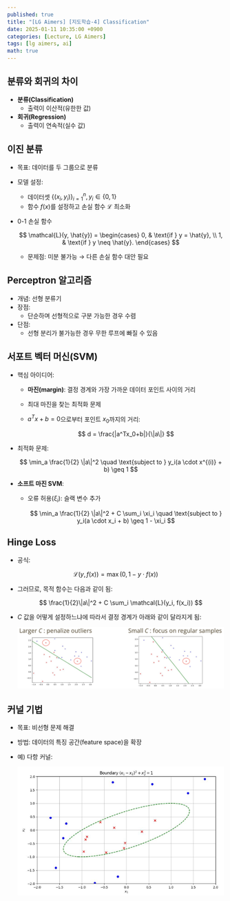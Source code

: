 ```yaml
---
published: true
title: "[LG Aimers] [지도학습-4] Classification"
date: 2025-01-11 10:35:00 +0900
categories: [Lecture, LG Aimers]
tags: [lg aimers, ai]
math: true
---
```

## 분류와 회귀의 차이

- **분류(Classification)**
    - 출력이 이산적(유한한 값)
- **회귀(Regression)**
    - 출력이 연속적(실수 값)

## 이진 분류

- 목표: 데이터를 두 그룹으로 분류
- 모델 설정:
    - 데이터셋  $\{(x_i, y_i)\}_{i=1}^n ,  y_i \in \{0, 1\}$
    - 함수 $f(x)$를 설정하고 손실 함수 $\mathcal{L}$ 최소화
- 0-1 손실 함수
    
    $$
    \mathcal{L}(y, \hat{y}) =
    \begin{cases}
    0, & \text{if } y = \hat{y}, \\
    1, & \text{if } y \neq \hat{y}.
    \end{cases}
    $$
    
    - 문제점: 미분 불가능 → 다른 손실 함수 대안 필요

## Perceptron 알고리즘

- 개념: 선형 분류기
- 장점:
    - 단순하며 선형적으로 구분 가능한 경우 수렴
- 단점:
    - 선형 분리가 불가능한 경우 무한 루프에 빠질 수 있음

## 서포트 벡터 머신(SVM)

- 핵심 아이디어:
    - **마진(margin)**: 결정 경계와 가장 가까운 데이터 포인트 사이의 거리
    - 최대 마진을 찾는 최적화 문제
    - $a^Tx+b=0$으로부터 포인트 $x_0$까지의 거리:
        
        $$
        d = \frac{|a^Tx_0+b|}{\|a\|}
        $$
        
- 최적화 문제:
    
    $$
    \min_a \frac{1}{2} \|a\|^2 \quad \text{subject to } y_i(a \cdot x^{(i)} + b) \geq 1
    $$
    
- **소프트 마진 SVM**:
    - 오류 허용($\xi_i$): 슬랙 변수 추가
        
        $$
        \min_a \frac{1}{2} \|a\|^2 + C \sum_i \xi_i \quad \text{subject to } y_i(a \cdot x_i + b) \geq 1 - \xi_i
        $$

## Hinge Loss

- 공식:

$$
\mathcal{L}(y, f(x)) = \max(0, 1 - y \cdot f(x))
$$

- 그러므로, 목적 함수는 다음과 같이 됨:
    
    $$
    \frac{1}{2}\|a\|^2 + C \sum_i \mathcal{L}(y_i, f(x_i))
    $$
    
- $C$ 값을 어떻게 설정하느냐에 따라서 결정 경계가 아래와 같이 달라지게 됨:
    
    ![2.png](/assets/img/lg-aimers/classification/2.png)
    

## 커널 기법

- 목표: 비선형 문제 해결
- 방법: 데이터의 특징 공간(feature space)을 확장
- 예) 다항 커널:

    ![3.png](/assets/img/lg-aimers/classification/3.png)